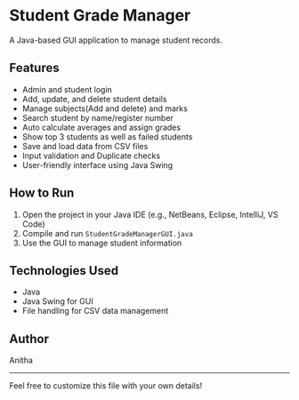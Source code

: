 # Student Grade Manager

A Java-based GUI application to manage student records.

## Features

- Admin and student login
- Add, update, and delete student details
- Manage subjects(Add and delete) and marks
- Search student by name/register number
- Auto calculate averages and assign grades
- Show top 3 students as well as failed students 
- Save and load data from CSV files
- Input validation and Duplicate checks  
- User-friendly interface using Java Swing  

## How to Run

1. Open the project in your Java IDE (e.g., NetBeans, Eclipse, IntelliJ, VS Code)  
2. Compile and run `StudentGradeManagerGUI.java`  
3. Use the GUI to manage student information  

## Technologies Used

- Java  
- Java Swing for GUI  
- File handling for CSV data management  

## Author

Anitha

---

Feel free to customize this file with your own details!
